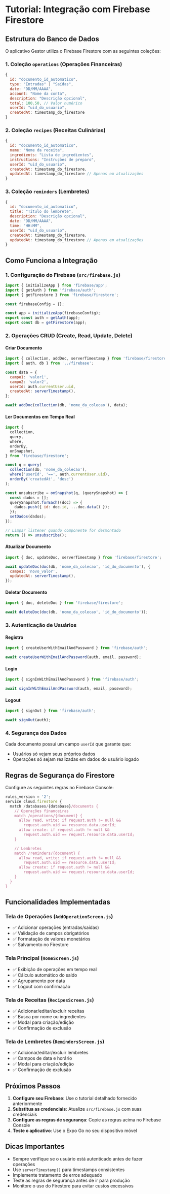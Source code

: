 # Tutorial: Integração com Firebase Firestore

## Estrutura do Banco de Dados

O aplicativo Gestor utiliza o Firebase Firestore com as seguintes coleções:

### 1. Coleção `operations` (Operações Financeiras)

```javascript
{
  id: "documento_id_automatico",
  type: "Entradas" | "Saídas",
  date: "DD/MM/AAAA",
  account: "Nome da conta",
  description: "Descrição opcional",
  total: 100.50, // Valor numérico
  userId: "uid_do_usuario",
  createdAt: timestamp_do_firestore
}
```

### 2. Coleção `recipes` (Receitas Culinárias)

```javascript
{
  id: "documento_id_automatico",
  name: "Nome da receita",
  ingredients: "Lista de ingredientes",
  instructions: "Instruções de preparo",
  userId: "uid_do_usuario",
  createdAt: timestamp_do_firestore,
  updatedAt: timestamp_do_firestore // Apenas em atualizações
}
```

### 3. Coleção `reminders` (Lembretes)

```javascript
{
  id: "documento_id_automatico",
  title: "Título do lembrete",
  description: "Descrição opcional",
  date: "DD/MM/AAAA",
  time: "HH:MM",
  userId: "uid_do_usuario",
  createdAt: timestamp_do_firestore,
  updatedAt: timestamp_do_firestore // Apenas em atualizações
}
```

## Como Funciona a Integração

### 1. Configuração do Firebase (`src/firebase.js`)

```javascript
import { initializeApp } from 'firebase/app';
import { getAuth } from 'firebase/auth';
import { getFirestore } from 'firebase/firestore';

const firebaseConfig = {};

const app = initializeApp(firebaseConfig);
export const auth = getAuth(app);
export const db = getFirestore(app);
```

### 2. Operações CRUD (Create, Read, Update, Delete)

#### Criar Documento

```javascript
import { collection, addDoc, serverTimestamp } from 'firebase/firestore';
import { auth, db } from '../firebase';

const data = {
  campo1: 'valor1',
  campo2: 'valor2',
  userId: auth.currentUser.uid,
  createdAt: serverTimestamp(),
};

await addDoc(collection(db, 'nome_da_colecao'), data);
```

#### Ler Documentos em Tempo Real

```javascript
import {
  collection,
  query,
  where,
  orderBy,
  onSnapshot,
} from 'firebase/firestore';

const q = query(
  collection(db, 'nome_da_colecao'),
  where('userId', '==', auth.currentUser.uid),
  orderBy('createdAt', 'desc')
);

const unsubscribe = onSnapshot(q, (querySnapshot) => {
  const dados = [];
  querySnapshot.forEach((doc) => {
    dados.push({ id: doc.id, ...doc.data() });
  });
  setDados(dados);
});

// Limpar listener quando componente for desmontado
return () => unsubscribe();
```

#### Atualizar Documento

```javascript
import { doc, updateDoc, serverTimestamp } from 'firebase/firestore';

await updateDoc(doc(db, 'nome_da_colecao', 'id_do_documento'), {
  campo1: 'novo_valor',
  updatedAt: serverTimestamp(),
});
```

#### Deletar Documento

```javascript
import { doc, deleteDoc } from 'firebase/firestore';

await deleteDoc(doc(db, 'nome_da_colecao', 'id_do_documento'));
```

### 3. Autenticação de Usuários

#### Registro

```javascript
import { createUserWithEmailAndPassword } from 'firebase/auth';

await createUserWithEmailAndPassword(auth, email, password);
```

#### Login

```javascript
import { signInWithEmailAndPassword } from 'firebase/auth';

await signInWithEmailAndPassword(auth, email, password);
```

#### Logout

```javascript
import { signOut } from 'firebase/auth';

await signOut(auth);
```

### 4. Segurança dos Dados

Cada documento possui um campo `userId` que garante que:

- Usuários só vejam seus próprios dados
- Operações só sejam realizadas em dados do usuário logado

## Regras de Segurança do Firestore

Configure as seguintes regras no Firebase Console:

```javascript
rules_version = '2';
service cloud.firestore {
  match /databases/{database}/documents {
    // Operações financeiras
    match /operations/{document} {
      allow read, write: if request.auth != null &&
        request.auth.uid == resource.data.userId;
      allow create: if request.auth != null &&
        request.auth.uid == request.resource.data.userId;
    }

    // Lembretes
    match /reminders/{document} {
      allow read, write: if request.auth != null &&
        request.auth.uid == resource.data.userId;
      allow create: if request.auth != null &&
        request.auth.uid == request.resource.data.userId;
    }
  }
}
```

## Funcionalidades Implementadas

### Tela de Operações (`AddOperationScreen.js`)

- ✅ Adicionar operações (entradas/saídas)
- ✅ Validação de campos obrigatórios
- ✅ Formatação de valores monetários
- ✅ Salvamento no Firestore

### Tela Principal (`HomeScreen.js`)

- ✅ Exibição de operações em tempo real
- ✅ Cálculo automático do saldo
- ✅ Agrupamento por data
- ✅ Logout com confirmação

### Tela de Receitas (`RecipesScreen.js`)

- ✅ Adicionar/editar/excluir receitas
- ✅ Busca por nome ou ingredientes
- ✅ Modal para criação/edição
- ✅ Confirmação de exclusão

### Tela de Lembretes (`RemindersScreen.js`)

- ✅ Adicionar/editar/excluir lembretes
- ✅ Campos de data e horário
- ✅ Modal para criação/edição
- ✅ Confirmação de exclusão

## Próximos Passos

1. **Configure seu Firebase**: Use o tutorial detalhado fornecido anteriormente
2. **Substitua as credenciais**: Atualize `src/firebase.js` com suas credenciais
3. **Configure as regras de segurança**: Copie as regras acima no Firebase Console
4. **Teste o aplicativo**: Use o Expo Go no seu dispositivo móvel

## Dicas Importantes

- Sempre verifique se o usuário está autenticado antes de fazer operações
- Use `serverTimestamp()` para timestamps consistentes
- Implemente tratamento de erros adequado
- Teste as regras de segurança antes de ir para produção
- Monitore o uso do Firestore para evitar custos excessivos
